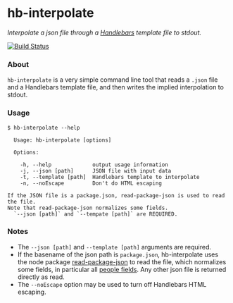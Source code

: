 # hb-interpolate
*Interpolate a json file through a [Handlebars](http://handlebarsjs.com/) template file to stdout.*

[![Build Status](https://travis-ci.org/jimlloyd/hb-interpolate.svg?branch=master)](https://travis-ci.org/jimlloyd/hb-interpolate)

### About

`hb-interpolate` is a very simple command line tool that reads a `.json` file and a Handlebars template file, and then writes the implied interpolation to stdout.

### Usage

```
$ hb-interpolate --help

  Usage: hb-interpolate [options]

  Options:

    -h, --help             output usage information
    -j, --json [path]      JSON file with input data
    -t, --template [path]  Handlebars template to interpolate
    -n, --noEscape         Don't do HTML escaping

If the JSON file is a package.json, read-package-json is used to read the file.
Note that read-package-json normalizes some fields.
  `--json [path]` and `--tempate [path]` are REQUIRED.
```

### Notes

* The `--json [path]` and `--template [path]` arguments are required.
* If the basename of the json path is `package.json`, hb-interpolate uses the node package [read-package-json](https://www.npmjs.com/package/read-package-json) to read the file, which normalizes some fields, in particular all [people fields](https://docs.npmjs.com/files/package.json#people-fields-author-contributors). Any other json file is returned directly as read.
* The `--noEscape` option may be used to turn off Handlebars HTML escaping.

